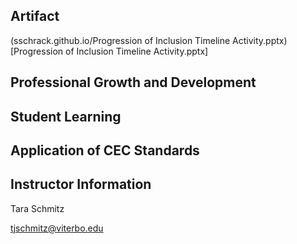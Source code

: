 ## Artifact
(sschrack.github.io/Progression of Inclusion Timeline Activity.pptx)[Progression of Inclusion Timeline Activity.pptx] 

## Professional Growth and Development

## Student Learning

## Application of CEC Standards

## Instructor Information

Tara Schmitz

tjschmitz@viterbo.edu
